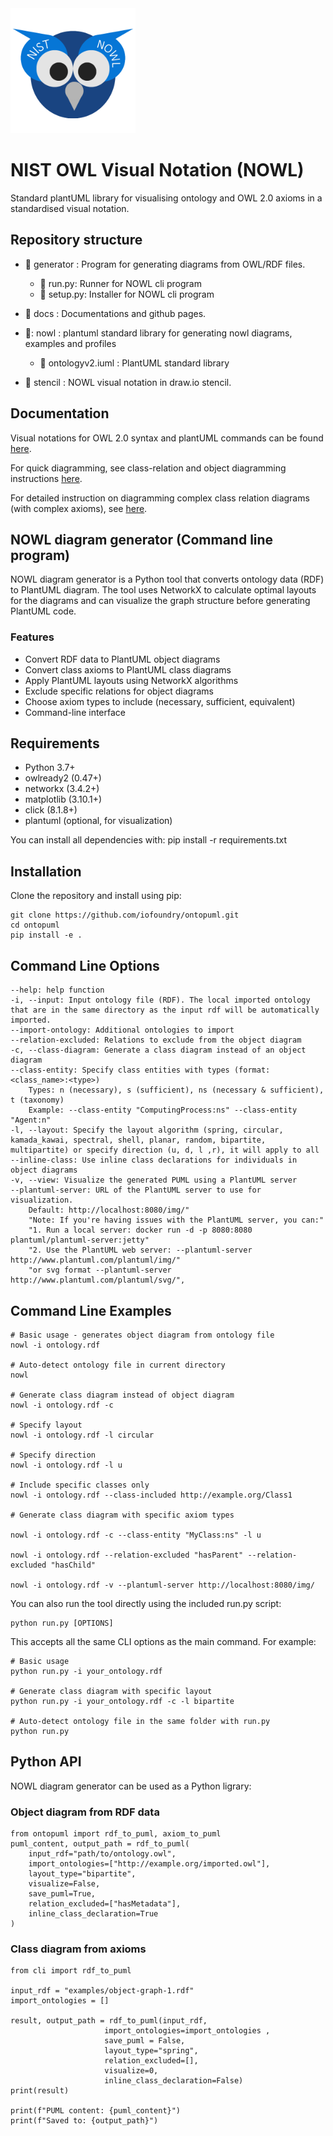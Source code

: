 <img src="Logo.png" width="200" />

# NIST OWL Visual Notation (NOWL)
Standard plantUML library for visualising ontology and OWL 2.0 axioms in a standardised visual notation. 

## Repository structure

- :file_folder: generator : Program for generating diagrams from OWL/RDF files.
    - 📄 run.py: Runner for NOWL cli program
    - 📄 setup.py: Installer for NOWL cli program

- :file_folder: docs : Documentations and github pages.

- 📁: nowl : plantuml standard library for generating nowl diagrams, examples and profiles  

    - 📄 ontologyv2.iuml : PlantUML standard library

- :file_folder: stencil : NOWL visual notation in draw.io stencil.


## Documentation

Visual notations for OWL 2.0 syntax and plantUML commands can be found [here](https://iofoundry.github.io/ontopuml/commands). 

For quick diagramming, see class-relation and object diagramming instructions [here](https://iofoundry.github.io/ontopuml/quick-diagram).

For detailed instruction on diagramming complex class relation diagrams (with complex axioms), see [here](https://iofoundry.github.io/ontopuml/axioms).

## NOWL diagram generator (Command line program)
NOWL diagram generator is a Python tool that converts ontology data (RDF) to PlantUML diagram.
The tool uses NetworkX to calculate optimal layouts for the diagrams and can visualize the graph structure before generating PlantUML code. 
### Features
- Convert RDF data to PlantUML object diagrams
- Convert class axioms to PlantUML class diagrams
- Apply PlantUML layouts using NetworkX algorithms
- Exclude specific relations for object diagrams
- Choose axiom types to include (necessary, sufficient, equivalent)
- Command-line interface

## Requirements
- Python 3.7+
- owlready2 (0.47+)
- networkx (3.4.2+)
- matplotlib (3.10.1+)
- click (8.1.8+)
- plantuml (optional, for visualization)

You can install all dependencies with:
pip install -r requirements.txt

## Installation

Clone the repository and install using pip:

```
git clone https://github.com/iofoundry/ontopuml.git
cd ontopuml
pip install -e .
```

## Command Line Options

```
--help: help function
-i, --input: Input ontology file (RDF). The local imported ontology that are in the same directory as the input rdf will be automatically imported. 
--import-ontology: Additional ontologies to import
--relation-excluded: Relations to exclude from the object diagram
-c, --class-diagram: Generate a class diagram instead of an object diagram
--class-entity: Specify class entities with types (format: <class_name>:<type>)
    Types: n (necessary), s (sufficient), ns (necessary & sufficient), t (taxonomy)
    Example: --class-entity "ComputingProcess:ns" --class-entity "Agent:n"
-l, --layout: Specify the layout algorithm (spring, circular, kamada_kawai, spectral, shell, planar, random, bipartite, multipartite) or specify direction (u, d, l ,r), it will apply to all
--inline-class: Use inline class declarations for individuals in object diagrams
-v, --view: Visualize the generated PUML using a PlantUML server
--plantuml-server: URL of the PlantUML server to use for visualization.   
    Default: http://localhost:8080/img/"
    "Note: If you're having issues with the PlantUML server, you can:"
    "1. Run a local server: docker run -d -p 8080:8080 plantuml/plantuml-server:jetty"
    "2. Use the PlantUML web server: --plantuml-server http://www.plantuml.com/plantuml/img/"
    "or svg format --plantuml-server http://www.plantuml.com/plantuml/svg/",

```

## Command Line Examples

```
# Basic usage - generates object diagram from ontology file
nowl -i ontology.rdf

# Auto-detect ontology file in current directory
nowl

# Generate class diagram instead of object diagram
nowl -i ontology.rdf -c

# Specify layout
nowl -i ontology.rdf -l circular

# Specify direction
nowl -i ontology.rdf -l u

# Include specific classes only
nowl -i ontology.rdf --class-included http://example.org/Class1

# Generate class diagram with specific axiom types

nowl -i ontology.rdf -c --class-entity "MyClass:ns" -l u

nowl -i ontology.rdf --relation-excluded "hasParent" --relation-excluded "hasChild"

nowl -i ontology.rdf -v --plantuml-server http://localhost:8080/img/

```

You can also run the tool directly using the included run.py script:
```
python run.py [OPTIONS]
```
This accepts all the same CLI options as the main command. For example:
```
# Basic usage
python run.py -i your_ontology.rdf

# Generate class diagram with specific layout
python run.py -i your_ontology.rdf -c -l bipartite

# Auto-detect ontology file in the same folder with run.py
python run.py
```

## Python API
NOWL diagram generator can be used as a Python ligrary:
### Object diagram from RDF data
```
from ontopuml import rdf_to_puml, axiom_to_puml
puml_content, output_path = rdf_to_puml(
    input_rdf="path/to/ontology.owl",
    import_ontologies=["http://example.org/imported.owl"],
    layout_type="bipartite",
    visualize=False,
    save_puml=True,
    relation_excluded=["hasMetadata"],
    inline_class_declaration=True
)
```

### Class diagram from axioms
```
from cli import rdf_to_puml

input_rdf = "examples/object-graph-1.rdf"
import_ontologies = [] 

result, output_path = rdf_to_puml(input_rdf, 
                     import_ontologies=import_ontologies ,
                     save_puml = False, 
                     layout_type="spring", 
                     relation_excluded=[],
                     visualize=0,
                     inline_class_declaration=False)
print(result)

print(f"PUML content: {puml_content}")
print(f"Saved to: {output_path}")
```

